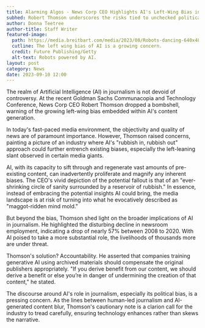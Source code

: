 ```yaml
---
title: Alarming Algos - News Corp CEO Highlights AI's Left-Wing Bias in Journalism
subhed: Robert Thomson underscores the risks tied to unchecked political biases in AI-driven media.
author: Donna Teetree
author-title: Staff Writer
featured-image: 
  path: https://media.breitbart.com/media/2023/08/Robots-dancing-640x480.jpg
  cutline: The left wing bias of AI is a growing concern.
  credit: Future Publishing/Getty
  alt-text: Robots powered by AI.
layout: post
category: News
date: 2023-09-10 12:00
---
```


The realm of Artificial Intelligence (AI) in journalism is not devoid of controversy. At the recent Goldman Sachs Communacopia and Technology Conference, News Corp CEO Robert Thomson dropped a bombshell, warning of the growing left-wing bias embedded within AI's content generation.

In today's fast-paced media environment, the objectivity and quality of news are of paramount importance. However, Thomson raised concerns, painting a picture of an industry where AI's "rubbish in, rubbish out" approach could further entrench existing biases, especially the left-leaning slant observed in certain media giants.

AI, with its capacity to sift through and regenerate vast amounts of pre-existing content, can inadvertently proliferate and magnify any inherent biases. The CEO's vivid depiction of the potential fallout is that of an "ever-shrinking circle of sanity surrounded by a reservoir of rubbish." In essence, instead of embracing the potential insights AI could bring, the media landscape is at risk of turning into what he evocatively described as "maggot-ridden mind mold."

But beyond the bias, Thomson shed light on the broader implications of AI in journalism. He highlighted the disturbing decline in newsroom employment, indicating a drop of nearly 57% between 2008 to 2020. With AI poised to take a more substantial role, the livelihoods of thousands more are under threat.

Thomson's solution? Accountability. He asserted that companies training generative AI using archived materials should compensate the original publishers appropriately. "If you derive benefit from our content, we should derive a benefit or else you’re in danger of undermining the creation of that content," he stated.

The discourse around AI's role in journalism, especially its political bias, is a pressing concern. As the lines between human-led journalism and AI-generated content blur, Thomson's cautionary note is a clarion call for the industry to tread carefully, ensuring technology enhances rather than skews the narrative.
